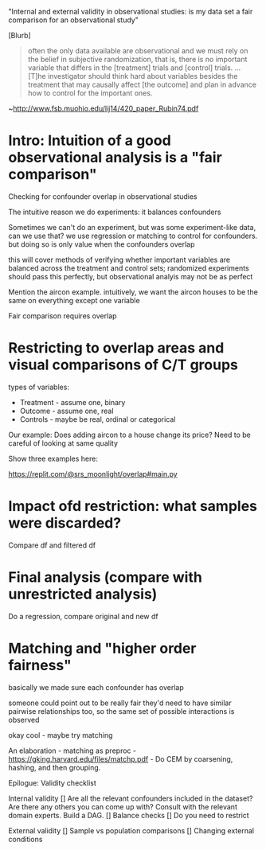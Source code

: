 "Internal and external validity in observational studies: is my data set a fair comparison for an observational study"

[Blurb]

> often the only data available are observational and we must rely on the belief in subjective randomization, that is, there is no important variable that differs in the [treatment] trials and [control] trials.
> ...
> [T]he investigator should think hard about variables besides the treatment that may causally affect [the outcome] and plan in advance how to control for the important ones.

~http://www.fsb.muohio.edu/lij14/420_paper_Rubin74.pdf

# Intro: Intuition of a good observational analysis is a "fair comparison"

Checking for confounder overlap in observational studies

The intuitive reason we do experiments: it balances confounders

Sometimes we can't do an experiment, but was some experiment-like data, can we use that? we use regression or matching to control for confounders. but doing so is only value when the confounders overlap

this will cover methods of verifying whether important variables are balanced across the treatment and control sets; randomized experiments should pass this perfectly, but observational analyis may not be  as perfect

Mention the aircon example. intuitively, we want the aircon houses to be the same on everything except one variable

Fair comparison requires overlap

# Restricting to overlap areas and visual comparisons of C/T groups

types of variables:
* Treatment - assume one, binary
* Outcome - assume one, real
* Controls - maybe be real, ordinal or categorical

Our example: Does adding aircon to a house change its price? Need to be careful of looking at same quality

Show three examples here:

https://replit.com/@srs_moonlight/overlap#main.py

# Impact ofd restriction: what samples were discarded?

Compare df and filtered df

# Final analysis (compare with unrestricted analysis)

Do a regression, compare original and new df

# Matching and "higher order fairness"

basically we made sure each confounder has overlap

someone could point out to be really fair they'd need to have similar pairwise relationships too, so the same set of possible interactions is observed

okay cool - maybe try matching

An elaboration - matching as preproc - https://gking.harvard.edu/files/matchp.pdf - Do CEM by coarsening, hashing, and then grouping.

Epilogue: Validity checklist

Internal validity
[] Are all the relevant confounders included in the dataset? Are there any others you can come up with? Consult with the relevant domain experts. Build a DAG.
[] Balance checks
[] Do you need to restrict

External validity
[] Sample vs population comparisons
[] Changing external conditions


